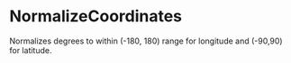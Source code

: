 # NormalizeCoordinates
Normalizes  degrees to within (-180, 180) range for longitude and (-90,90) for latitude.
